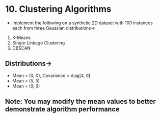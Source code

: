 # 10. Clustering Algorithms

- Implement the following on a synthetic 2D dataset with 100 instances each from three Gaussian distributions->

1. K-Means  
2. Single-Linkage Clustering  
3. DBSCAN

## Distributions->  

- Mean = (0, 0), Covariance = diag[4, 9]
- Mean = (5, 5)
- Mean = (9, 9)

## Note: You may modify the mean values to better demonstrate algorithm performance
